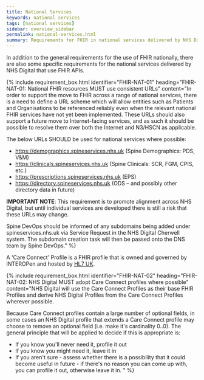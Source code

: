 ```yaml
---
title: National Services
keywords: national services
tags: [national services]
sidebar: overview_sidebar
permalink: national-services.html
summary: Requirements for FHIR in national services delivered by NHS Digital
---
```


In addition to the general requirements for the use of FHIR nationally, there are also some specific requirements for the national services delivered by NHS Digital that use FHIR APIs.

{% include requirement_box.html
	identifier="FHIR-NAT-01"
	heading="FHIR-NAT-01: National FHIR resources MUST use consistent URLs"
	content="In order to support the move to FHIR across a range of national services, there is a need to define a URL scheme which will allow entities such as Patients and Organisations to be referenced reliably even when the relevant national FHIR services have not yet been implemented. These URLs should also support a future move to Internet-facing services, and as such it should be possible to resolve them over both the Internet and N3/HSCN as applicable.

The below URLs SHOULD be used for national services where possible:

- https://demographics.spineservices.nhs.uk  (Spine Demographics: PDS, V&M)
- https://clinicals.spineservices.nhs.uk (Spine Clinicals: SCR, FGM, CPIS, etc.)
- https://prescriptions.spineservices.nhs.uk (EPS)
- https://directory.spineservices.nhs.uk (ODS – and possibly other directory data in future)

**IMPORTANT NOTE**: This requirement is to promote alignment across NHS Digital, but until individual services are developed there is still a risk that these URLs may change.

Spine DevOps should be informed of any subdomains being added under spineservices.nhs.uk via Service Request in the NHS Digital Cherwell system. The subdomain creation task will then be passed onto the DNS team by Spine DevOps."
%}

A 'Care Connect' Profile is a FHIR profile that is owned and governed by INTEROPen and hosted by [HL7 UK](https://fhir.hl7.org.uk/).

{% include requirement_box.html
	identifier="FHIR-NAT-02"
	heading="FHIR-NAT-02: NHS Digital MUST adopt Care Connect profiles where possible"
	content="NHS Digital will use the Care Connect Profiles as their base FHIR Profiles and derive NHS Digital Profiles from the Care Connect Profiles wherever possible.

Because Care Connect profiles contain a large number of optional fields, in some cases an NHS Digital profile that extends a Care Connect profile may choose to remove an optional field (i.e. make it's cardinality 0..0). The general principle that will be applied to decide if this is appropriate is:

- If you know you'll never need it, profile it out
- If you know you might need it, leave it in
- If you aren't sure - assess whether there is a possibility that it could become useful in future - if there's no reason you can come up with, you can profile it out, otherwise leave it in.
"
%}
